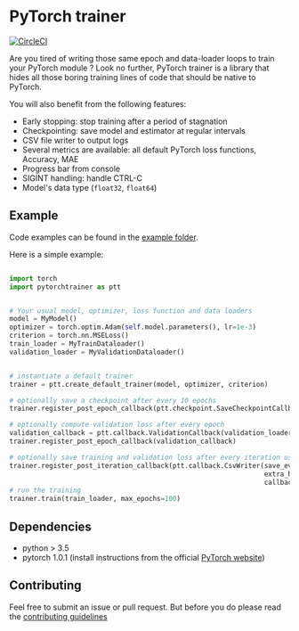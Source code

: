 # PyTorch trainer

[![CircleCI](https://circleci.com/gh/benoitmartin88/pytorchtrainer/tree/master.svg?style=svg)](https://circleci.com/gh/benoitmartin88/pytorchtrainer/tree/master)

Are you tired of writing those same epoch and data-loader loops to train your PyTorch module ?
Look no further, PyTorch trainer is a library that hides all those boring training lines of code that should be native to PyTorch. 

You will also benefit from the following features:

- Early stopping: stop training after a period of stagnation
- Checkpointing: save model and estimator at regular intervals
- CSV file writer to output logs
- Several metrics are available: all default PyTorch loss functions, Accuracy, MAE
- Progress bar from console
- SIGINT handling: handle CTRL-C
- Model's data type (`float32`, `float64`) 


## Example

Code examples can be found in the [example folder](https://github.com/benoitmartin88/pytorchtrainer/tree/master/examples).

Here is a simple example:

``` python

import torch
import pytorchtrainer as ptt


# Your usual model, optimizer, loss function and data loaders
model = MyModel()
optimizer = torch.optim.Adam(self.model.parameters(), lr=1e-3)
criterion = torch.nn.MSELoss()
train_loader = MyTrainDataloader()
validation_loader = MyValidationDataloader()


# instantiate a default trainer
trainer = ptt.create_default_trainer(model, optimizer, criterion)

# optionally save a checkpoint after every 10 epochs
trainer.register_post_epoch_callback(ptt.checkpoint.SaveCheckpointCallback(save_every=10))

# optionally compute validation loss after every epoch
validation_callback = ptt.callback.ValidationCallback(validation_loader, ptt.metric.TorchLoss(criterion), validate_every=1)
trainer.register_post_epoch_callback(validation_callback)

# optionally save training and validation loss after every iteration using default save directory
trainer.register_post_iteration_callback(ptt.callback.CsvWriter(save_every=1,
                                                                extra_header=[validation_callback.state_attribute_name],
                                                                callback=lambda state: [state.get(validation_callback.state_attribute_name)]))
# run the training
trainer.train(train_loader, max_epochs=100)

```

## Dependencies

- python > 3.5
- pytorch 1.0.1 (install instructions from the official [PyTorch website](https://pytorch.org/get-started/locally))


## Contributing

Feel free to submit an issue or pull request. But before you do please read the [contributing guidelines](CONTRIBUTING.md)

